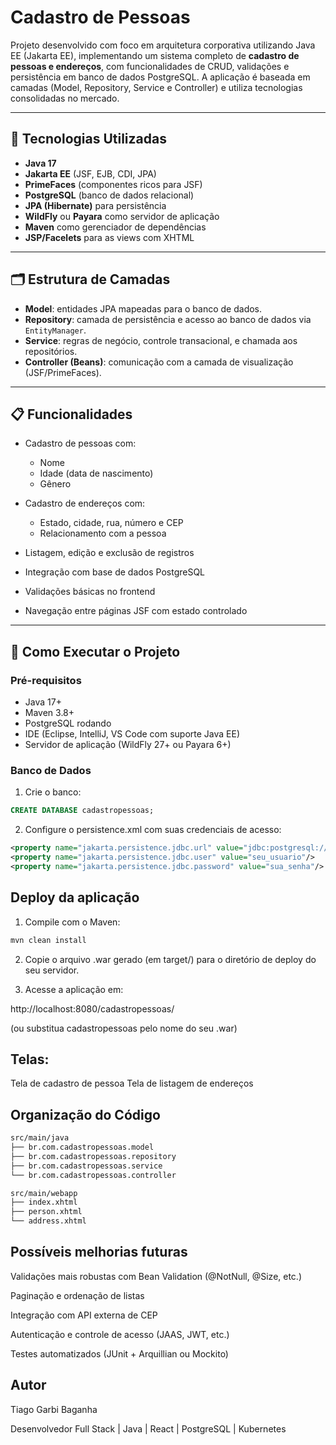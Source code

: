 # Cadastro de Pessoas

Projeto desenvolvido com foco em arquitetura corporativa utilizando Java EE (Jakarta EE), implementando um sistema completo de **cadastro de pessoas e endereços**, com funcionalidades de CRUD, validações e persistência em banco de dados PostgreSQL. A aplicação é baseada em camadas (Model, Repository, Service e Controller) e utiliza tecnologias consolidadas no mercado.

---

## 🧩 Tecnologias Utilizadas

-   **Java 17**
-   **Jakarta EE** (JSF, EJB, CDI, JPA)
-   **PrimeFaces** (componentes ricos para JSF)
-   **PostgreSQL** (banco de dados relacional)
-   **JPA (Hibernate)** para persistência
-   **WildFly** ou **Payara** como servidor de aplicação
-   **Maven** como gerenciador de dependências
-   **JSP/Facelets** para as views com XHTML

---

## 🗂️ Estrutura de Camadas

-   **Model**: entidades JPA mapeadas para o banco de dados.
-   **Repository**: camada de persistência e acesso ao banco de dados via `EntityManager`.
-   **Service**: regras de negócio, controle transacional, e chamada aos repositórios.
-   **Controller (Beans)**: comunicação com a camada de visualização (JSF/PrimeFaces).

---

## 📋 Funcionalidades

-   Cadastro de pessoas com:

    -   Nome
    -   Idade (data de nascimento)
    -   Gênero

-   Cadastro de endereços com:

    -   Estado, cidade, rua, número e CEP
    -   Relacionamento com a pessoa

-   Listagem, edição e exclusão de registros
-   Integração com base de dados PostgreSQL
-   Validações básicas no frontend
-   Navegação entre páginas JSF com estado controlado

---

## 🚀 Como Executar o Projeto

### Pré-requisitos

-   Java 17+
-   Maven 3.8+
-   PostgreSQL rodando
-   IDE (Eclipse, IntelliJ, VS Code com suporte Java EE)
-   Servidor de aplicação (WildFly 27+ ou Payara 6+)

### Banco de Dados

1. Crie o banco:

```sql
CREATE DATABASE cadastropessoas;
```

2. Configure o persistence.xml com suas credenciais de acesso:

```xml
<property name="jakarta.persistence.jdbc.url" value="jdbc:postgresql://localhost:5432/cadastropessoas"/>
<property name="jakarta.persistence.jdbc.user" value="seu_usuario"/>
<property name="jakarta.persistence.jdbc.password" value="sua_senha"/>
```

## Deploy da aplicação

1. Compile com o Maven:

```bash
mvn clean install
```

2. Copie o arquivo .war gerado (em target/) para o diretório de deploy do seu servidor.

3. Acesse a aplicação em:

http://localhost:8080/cadastropessoas/

(ou substitua cadastropessoas pelo nome do seu .war)

## Telas:

Tela de cadastro de pessoa
Tela de listagem de endereços

## Organização do Código

```bash
src/main/java
├── br.com.cadastropessoas.model
├── br.com.cadastropessoas.repository
├── br.com.cadastropessoas.service
└── br.com.cadastropessoas.controller

src/main/webapp
├── index.xhtml
├── person.xhtml
└── address.xhtml
```

## Possíveis melhorias futuras

Validações mais robustas com Bean Validation (@NotNull, @Size, etc.)

Paginação e ordenação de listas

Integração com API externa de CEP

Autenticação e controle de acesso (JAAS, JWT, etc.)

Testes automatizados (JUnit + Arquillian ou Mockito)

## Autor

Tiago Garbi Baganha

Desenvolvedor Full Stack | Java | React | PostgreSQL | Kubernetes
